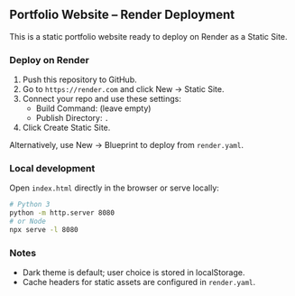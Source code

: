 ## Portfolio Website – Render Deployment

This is a static portfolio website ready to deploy on Render as a Static Site.

### Deploy on Render
1. Push this repository to GitHub.
2. Go to `https://render.com` and click New → Static Site.
3. Connect your repo and use these settings:
   - Build Command: (leave empty)
   - Publish Directory: `.`
4. Click Create Static Site.

Alternatively, use New → Blueprint to deploy from `render.yaml`.

### Local development
Open `index.html` directly in the browser or serve locally:

```bash
# Python 3
python -m http.server 8080
# or Node
npx serve -l 8080
```

### Notes
- Dark theme is default; user choice is stored in localStorage.
- Cache headers for static assets are configured in `render.yaml`.
